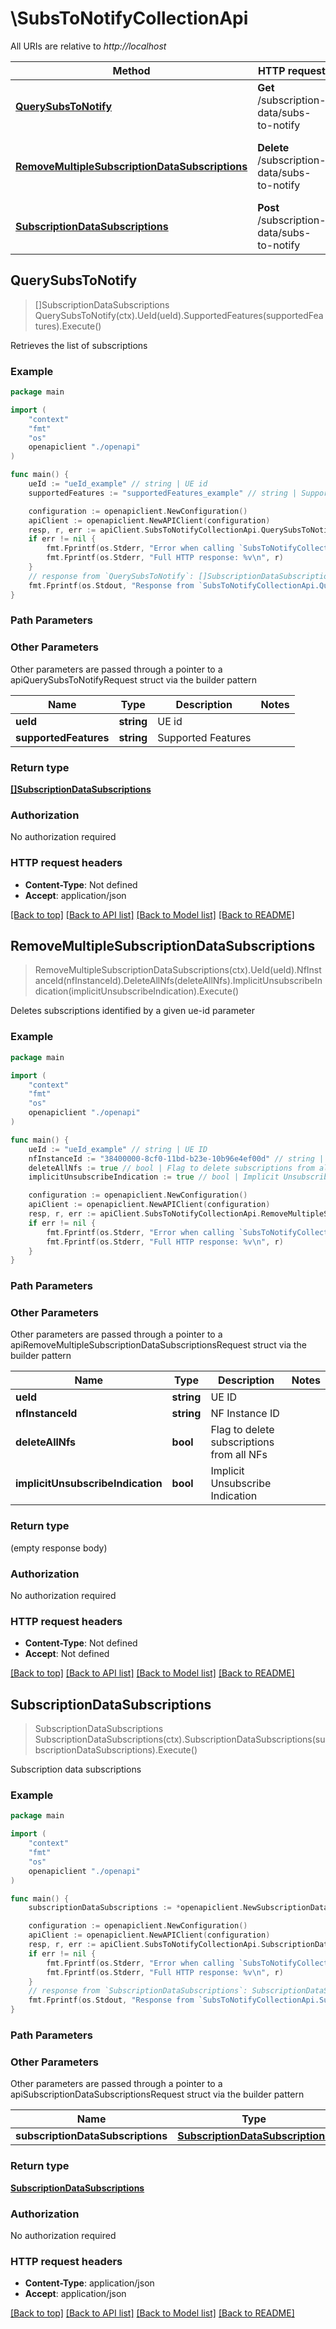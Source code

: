 # \SubsToNotifyCollectionApi

All URIs are relative to *http://localhost*

Method | HTTP request | Description
------------- | ------------- | -------------
[**QuerySubsToNotify**](SubsToNotifyCollectionApi.md#QuerySubsToNotify) | **Get** /subscription-data/subs-to-notify | Retrieves the list of subscriptions
[**RemoveMultipleSubscriptionDataSubscriptions**](SubsToNotifyCollectionApi.md#RemoveMultipleSubscriptionDataSubscriptions) | **Delete** /subscription-data/subs-to-notify | Deletes subscriptions identified by a given ue-id parameter
[**SubscriptionDataSubscriptions**](SubsToNotifyCollectionApi.md#SubscriptionDataSubscriptions) | **Post** /subscription-data/subs-to-notify | Subscription data subscriptions



## QuerySubsToNotify

> []SubscriptionDataSubscriptions QuerySubsToNotify(ctx).UeId(ueId).SupportedFeatures(supportedFeatures).Execute()

Retrieves the list of subscriptions

### Example

```go
package main

import (
    "context"
    "fmt"
    "os"
    openapiclient "./openapi"
)

func main() {
    ueId := "ueId_example" // string | UE id
    supportedFeatures := "supportedFeatures_example" // string | Supported Features (optional)

    configuration := openapiclient.NewConfiguration()
    apiClient := openapiclient.NewAPIClient(configuration)
    resp, r, err := apiClient.SubsToNotifyCollectionApi.QuerySubsToNotify(context.Background()).UeId(ueId).SupportedFeatures(supportedFeatures).Execute()
    if err != nil {
        fmt.Fprintf(os.Stderr, "Error when calling `SubsToNotifyCollectionApi.QuerySubsToNotify``: %v\n", err)
        fmt.Fprintf(os.Stderr, "Full HTTP response: %v\n", r)
    }
    // response from `QuerySubsToNotify`: []SubscriptionDataSubscriptions
    fmt.Fprintf(os.Stdout, "Response from `SubsToNotifyCollectionApi.QuerySubsToNotify`: %v\n", resp)
}
```

### Path Parameters



### Other Parameters

Other parameters are passed through a pointer to a apiQuerySubsToNotifyRequest struct via the builder pattern


Name | Type | Description  | Notes
------------- | ------------- | ------------- | -------------
 **ueId** | **string** | UE id | 
 **supportedFeatures** | **string** | Supported Features | 

### Return type

[**[]SubscriptionDataSubscriptions**](SubscriptionDataSubscriptions.md)

### Authorization

No authorization required

### HTTP request headers

- **Content-Type**: Not defined
- **Accept**: application/json

[[Back to top]](#) [[Back to API list]](../README.md#documentation-for-api-endpoints)
[[Back to Model list]](../README.md#documentation-for-models)
[[Back to README]](../README.md)


## RemoveMultipleSubscriptionDataSubscriptions

> RemoveMultipleSubscriptionDataSubscriptions(ctx).UeId(ueId).NfInstanceId(nfInstanceId).DeleteAllNfs(deleteAllNfs).ImplicitUnsubscribeIndication(implicitUnsubscribeIndication).Execute()

Deletes subscriptions identified by a given ue-id parameter

### Example

```go
package main

import (
    "context"
    "fmt"
    "os"
    openapiclient "./openapi"
)

func main() {
    ueId := "ueId_example" // string | UE ID
    nfInstanceId := "38400000-8cf0-11bd-b23e-10b96e4ef00d" // string | NF Instance ID (optional)
    deleteAllNfs := true // bool | Flag to delete subscriptions from all NFs (optional)
    implicitUnsubscribeIndication := true // bool | Implicit Unsubscribe Indication (optional)

    configuration := openapiclient.NewConfiguration()
    apiClient := openapiclient.NewAPIClient(configuration)
    resp, r, err := apiClient.SubsToNotifyCollectionApi.RemoveMultipleSubscriptionDataSubscriptions(context.Background()).UeId(ueId).NfInstanceId(nfInstanceId).DeleteAllNfs(deleteAllNfs).ImplicitUnsubscribeIndication(implicitUnsubscribeIndication).Execute()
    if err != nil {
        fmt.Fprintf(os.Stderr, "Error when calling `SubsToNotifyCollectionApi.RemoveMultipleSubscriptionDataSubscriptions``: %v\n", err)
        fmt.Fprintf(os.Stderr, "Full HTTP response: %v\n", r)
    }
}
```

### Path Parameters



### Other Parameters

Other parameters are passed through a pointer to a apiRemoveMultipleSubscriptionDataSubscriptionsRequest struct via the builder pattern


Name | Type | Description  | Notes
------------- | ------------- | ------------- | -------------
 **ueId** | **string** | UE ID | 
 **nfInstanceId** | **string** | NF Instance ID | 
 **deleteAllNfs** | **bool** | Flag to delete subscriptions from all NFs | 
 **implicitUnsubscribeIndication** | **bool** | Implicit Unsubscribe Indication | 

### Return type

 (empty response body)

### Authorization

No authorization required

### HTTP request headers

- **Content-Type**: Not defined
- **Accept**: Not defined

[[Back to top]](#) [[Back to API list]](../README.md#documentation-for-api-endpoints)
[[Back to Model list]](../README.md#documentation-for-models)
[[Back to README]](../README.md)


## SubscriptionDataSubscriptions

> SubscriptionDataSubscriptions SubscriptionDataSubscriptions(ctx).SubscriptionDataSubscriptions(subscriptionDataSubscriptions).Execute()

Subscription data subscriptions

### Example

```go
package main

import (
    "context"
    "fmt"
    "os"
    openapiclient "./openapi"
)

func main() {
    subscriptionDataSubscriptions := *openapiclient.NewSubscriptionDataSubscriptions("CallbackReference_example", []string{"MonitoredResourceUris_example"}) // SubscriptionDataSubscriptions | 

    configuration := openapiclient.NewConfiguration()
    apiClient := openapiclient.NewAPIClient(configuration)
    resp, r, err := apiClient.SubsToNotifyCollectionApi.SubscriptionDataSubscriptions(context.Background()).SubscriptionDataSubscriptions(subscriptionDataSubscriptions).Execute()
    if err != nil {
        fmt.Fprintf(os.Stderr, "Error when calling `SubsToNotifyCollectionApi.SubscriptionDataSubscriptions``: %v\n", err)
        fmt.Fprintf(os.Stderr, "Full HTTP response: %v\n", r)
    }
    // response from `SubscriptionDataSubscriptions`: SubscriptionDataSubscriptions
    fmt.Fprintf(os.Stdout, "Response from `SubsToNotifyCollectionApi.SubscriptionDataSubscriptions`: %v\n", resp)
}
```

### Path Parameters



### Other Parameters

Other parameters are passed through a pointer to a apiSubscriptionDataSubscriptionsRequest struct via the builder pattern


Name | Type | Description  | Notes
------------- | ------------- | ------------- | -------------
 **subscriptionDataSubscriptions** | [**SubscriptionDataSubscriptions**](SubscriptionDataSubscriptions.md) |  | 

### Return type

[**SubscriptionDataSubscriptions**](SubscriptionDataSubscriptions.md)

### Authorization

No authorization required

### HTTP request headers

- **Content-Type**: application/json
- **Accept**: application/json

[[Back to top]](#) [[Back to API list]](../README.md#documentation-for-api-endpoints)
[[Back to Model list]](../README.md#documentation-for-models)
[[Back to README]](../README.md)

